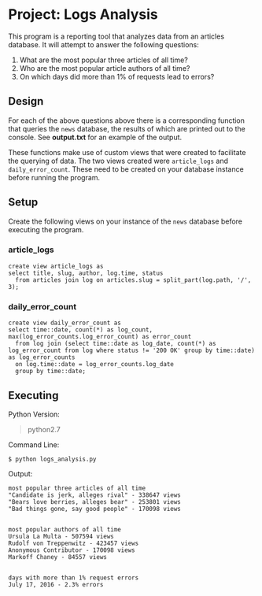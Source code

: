 # Project: Logs Analysis

This program is a reporting tool that analyzes data from an articles database. It will attempt to answer the following questions:
1. What are the most popular three articles of all time?
2. Who are the most popular article authors of all time?
3. On which days did more than 1% of requests lead to errors?

## Design
For each of the above questions above there is a corresponding function that queries the `news` database, the results of which are printed out to the console. See **output.txt** for an example of the output.

These functions make use of custom views that were created to facilitate the querying of data. The two views created were `article_logs` and `daily_error_count`. These need to be created on your database instance before running the program.

## Setup
Create the following views on your instance of the `news` database before executing the program.
### article_logs
```
create view article_logs as
select title, slug, author, log.time, status
  from articles join log on articles.slug = split_part(log.path, '/', 3);
```

### daily_error_count
```
create view daily_error_count as
select time::date, count(*) as log_count, max(log_error_counts.log_error_count) as error_count
  from log join (select time::date as log_date, count(*) as log_error_count from log where status != '200 OK' group by time::date) as log_error_counts
  on log.time::date = log_error_counts.log_date
  group by time::date;
```

## Executing

Python Version:
> python2.7

Command Line:
```
$ python logs_analysis.py
```

Output:
```
most popular three articles of all time
"Candidate is jerk, alleges rival" - 338647 views
"Bears love berries, alleges bear" - 253801 views
"Bad things gone, say good people" - 170098 views


most popular authors of all time
Ursula La Multa - 507594 views
Rudolf von Treppenwitz - 423457 views
Anonymous Contributor - 170098 views
Markoff Chaney - 84557 views


days with more than 1% request errors
July 17, 2016 - 2.3% errors


```